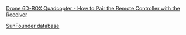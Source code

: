 [Drone 6D-BOX Quadcopter - How to Pair the Remote Controller with the Receiver](https://www.youtube.com/watch?v=6io_Mo8rH3U)  

[SunFounder database](https://www.sunfounder.com/learn/)
